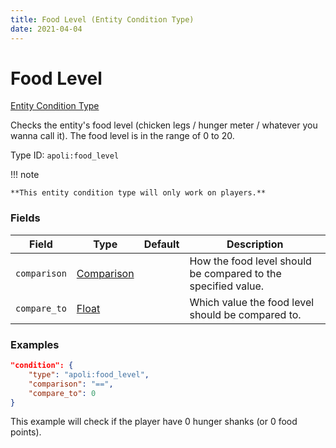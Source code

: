 ```yaml
---
title: Food Level (Entity Condition Type)
date: 2021-04-04
---
```


# Food Level

[Entity Condition Type](../entity_condition_types.md)

Checks the entity's food level (chicken legs / hunger meter / whatever you wanna call it). The food level is in the range of 0 to 20.

Type ID: `apoli:food_level`

!!! note

    **This entity condition type will only work on players.**

### Fields

Field        | Type                                      | Default | Description
-------------|-------------------------------------------|---------|------------
`comparison` | [Comparison](../data_types/comparison.md) |         | How the food level should be compared to the specified value.
`compare_to` | [Float](../data_types/float.md)           |         | Which value the food level should be compared to.

### Examples

```json
"condition": {
    "type": "apoli:food_level",
    "comparison": "==",
    "compare_to": 0
}
```

This example will check if the player have 0 hunger shanks (or 0 food points).
